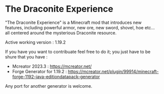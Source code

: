 # The Draconite Experience

"The Draconite Experience" is a Minecraft mod that introduces new features, including powerful armor, new ore, new sword, shovel, hoe etc... all centered around the mysterious Draconite resource.

Active working version : 1.19.2

If you have you want to contribuate feel free to do it; you just have to be shure that you have : 
- Mcreator 2023.3 : https://mcreator.net/
- Forge Generator for 1.19.2 : https://mcreator.net/plugin/99914/minecraft-forge-1192-java-editiondatapack-generator

Any port for another generator is welcome.


